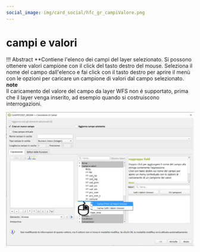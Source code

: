 ```yaml
---
social_image: img/card_social/hfc_gr_campiValore.png
---
```


# campi e valori

!!! Abstract
    **Contiene l'elenco dei campi del layer selezionato. Si possono ottenere valori campione con il click del tasto destro del mouse. Seleziona il nome del campo dall'elenco e fai click con il tasto destro per aprire il menù con le opzioni per caricare un campione di valori dal campo selezionato.
    <br>
    **note**
    <br>
    Il caricamento del valore del campo da layer WFS non é supportato, prima che il layer venga inserito, ad esempio quando si costruiscono interrogazioni.

[![](../../img/campi_e_valori/campievalori1.png)](../../img/campi_e_valori/campievalori1.png)
